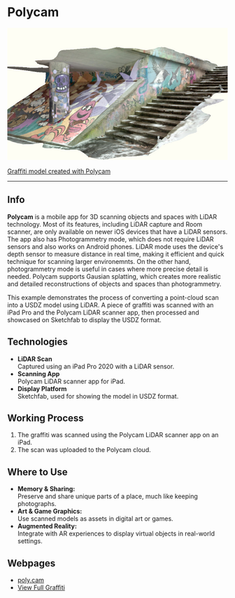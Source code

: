 # Polycam

[![](../../images/graffiti.jpg)](https://poly.cam/capture/6AE6794F-1FFC-463A-A39A-5903AD5E1081)

[Graffiti model created with Polycam](https://poly.cam/capture/6AE6794F-1FFC-463A-A39A-5903AD5E1081)

---

## Info

**Polycam** is a mobile app for 3D scanning objects and spaces with LiDAR technology. Most of its features, including LiDAR capture and Room scanner, are only available on newer iOS devices that have a LiDAR sensors. The app also has Photogrammetry mode, which does not require LiDAR sensors and also works on Android phones.
LiDAR mode uses the device's depth sensor to measure distance in real time, making it efficient and quick technique for scanning larger environemnts. On the other hand, photogrammetry mode is useful in cases where more precise detail is needed. Polycam supports Gausian splatting, which creates more realistic and detailed reconstructions of objects and spaces than photogrammetry.

This example demonstrates the process of converting a point-cloud scan into a USDZ model using LiDAR. A piece of graffiti was scanned with an iPad Pro and the Polycam LiDAR scanner app, then processed and showcased on Sketchfab to display the USDZ format.

## Technologies

- **LiDAR Scan**  
  Captured using an iPad Pro 2020 with a LiDAR sensor.
- **Scanning App**  
  Polycam LiDAR scanner app for iPad.
- **Display Platform**  
  Sketchfab, used for showing the model in USDZ format.

## Working Process

1. The graffiti was scanned using the Polycam LiDAR scanner app on an iPad.
2. The scan was uploaded to the Polycam cloud.

## Where to Use

- **Memory & Sharing:**  
  Preserve and share unique parts of a place, much like keeping photographs.
- **Art & Game Graphics:**  
  Use scanned models as assets in digital art or games.
- **Augmented Reality:**  
  Integrate with AR experiences to display virtual objects in real-world settings.

## Webpages

- [poly.cam](https://poly.cam/)
- [View Full Graffiti](https://poly.cam/capture/C90B337A-3D5A-4FBE-AA78-D90D6001DE2B)
